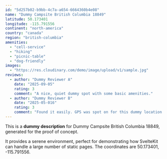 ```yaml
---
id: "5d257b02-b9bb-4c7a-a654-6664360b4e08"
name: "Dummy Campsite British Columbia 18849"
latitude: 50.173401
longitude: -115.791556
continent: "north-america"
country: "canada"
region: "british-columbia"
amenities:
  - "cell-service"
  - "hiking"
  - "picnic-table"
  - "dog-friendly"
images:
  - "https://res.cloudinary.com/demo/image/upload/v1/sample.jpg"
reviews:
  - author: "Dummy Reviewer A"
    date: "2025-09-05"
    rating: 3
    comment: "A nice, quiet dummy spot with some basic amenities."
  - author: "Dummy Reviewer B"
    date: "2025-05-016"
    rating: 3
    comment: "Found it easily. GPS was spot on for this dummy location."
---
```


This is a **dummy description** for Dummy Campsite British Columbia 18849, generated for the proof of concept.

It provides a serene environment, perfect for demonstrating how SvelteKit can handle a large number of static pages. The coordinates are 50.173401, -115.791556.
